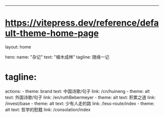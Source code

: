 ---
# https://vitepress.dev/reference/default-theme-home-page
layout: home

hero:
  name: "杂记"
  text: "植木成林"
  tagline: 随缘一记
  # tagline: 
  actions:
    - theme: brand
      text: 中国诗歌/句子
      link: /cn/huineng
    - theme: alt
      text: 外国诗歌/句子
      link: /en/ruthBebermeyer
    - theme: alt
      text: 积累之道
      link: /invest/base
    - theme: alt
      text: 少有人走的路
      link: /less-route/index
    - theme: alt
      text: 哲学的慰籍
      link: /consolation/index

